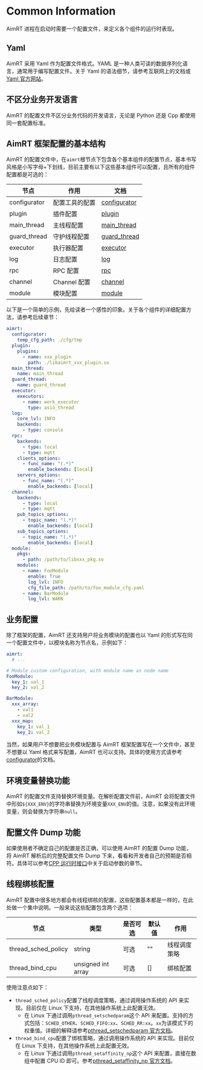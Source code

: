 # Common Information

AimRT 进程在启动时需要一个配置文件，来定义各个组件的运行时表现。

## Yaml

AimRT 采用 Yaml 作为配置文件格式。YAML 是一种人类可读的数据序列化语言，通常用于编写配置文件。关于 Yaml 的语法细节，请参考互联网上的文档或[Yaml 官方网站](https://yaml.org/)。

## 不区分业务开发语言

AimRT 的配置文件不区分业务代码的开发语言，无论是 Python 还是 Cpp 都使用同一套配置标准。

## AimRT 框架配置的基本结构

AimRT 的配置文件中，在`aimrt`根节点下包含各个基本组件的配置节点，基本书写风格是小写字母+下划线，目前主要有以下这些基本组件可以配置，且所有的组件配置都是可选的：

| 节点         | 作用           | 文档                              |
| ------------ | -------------- | --------------------------------- |
| configurator | 配置工具的配置 | [configurator](./configurator.md) |
| plugin       | 插件配置       | [plugin](./plugin.md)             |
| main_thread  | 主线程配置     | [main_thread](./main_thread.md)   |
| guard_thread | 守护线程配置   | [guard_thread](./guard_thread.md) |
| executor     | 执行器配置     | [executor](./executor.md)         |
| log          | 日志配置       | [log](./log.md)                   |
| rpc          | RPC 配置       | [rpc](./rpc.md)                   |
| channel      | Channel 配置   | [channel](./channel.md)           |
| module       | 模块配置       | [module](./module.md)             |

以下是一个简单的示例，先给读者一个感性的印象。关于各个组件的详细配置方法，请参考后续章节：

```yaml
aimrt:
  configurator:
    temp_cfg_path: ./cfg/tmp
  plugin:
    plugins:
      - name: xxx_plugin
        path: ./libaimrt_xxx_plugin.so
  main_thread:
    name: main_thread
  guard_thread:
    name: guard_thread
  executor:
    executors:
      - name: work_executor
        type: asio_thread
  log:
    core_lvl: INFO
    backends:
      - type: console
  rpc:
    backends:
      - type: local
      - type: mqtt
    clients_options:
      - func_name: "(.*)"
        enable_backends: [local]
    servers_options:
      - func_name: "(.*)"
        enable_backends: [local]
  channel:
    backends:
      - type: local
      - type: mqtt
    pub_topics_options:
      - topic_name: "(.*)"
        enable_backends: [local]
    sub_topics_options:
      - topic_name: "(.*)"
        enable_backends: [local]
  module:
    pkgs:
      - path: /path/to/libxxx_pkg.so
    modules:
      - name: FooModule
        enable: True
        log_lvl: INFO
        cfg_file_path: /path/to/foo_module_cfg.yaml
      - name: BarModule
        log_lvl: WARN
```

## 业务配置

除了框架的配置，AimRT 还支持用户将业务模块的配置也以 Yaml 的形式写在同一个配置文件中，以模块名称为节点名，示例如下：

```yaml
aimrt:
  # ...

# Module custom configuration, with module name as node name
FooModule:
  key_1: val_1
  key_2: val_2

BarModule:
  xxx_array:
    - val1
    - val2
  xxx_map:
    key_1: val_1
    key_2: val_2
```

当然，如果用户不想要把业务模块配置与 AimRT 框架配置写在一个文件中，甚至不想要以 Yaml 格式来写配置，AimRT 也可以支持。具体的使用方式请参考[configurator](./configurator.md)的文档。

## 环境变量替换功能

AimRT 的配置文件支持替换环境变量。在解析配置文件前，AimRT 会将配置文件中形如`${XXX_ENV}`的字符串替换为环境变量`XXX_ENV`的值。注意，如果没有此环境变量，则会替换为字符串`null`。

## 配置文件 Dump 功能

如果使用者不确定自己的配置是否正确，可以使用 AimRT 的配置 Dump 功能，将 AimRT 解析后的完整配置文件 Dump 下来，看看和开发者自己的预期是否相符。具体可以参考[CPP 运行时接口](../interface_cpp/runtime.md)中关于启动参数的章节。

## 线程绑核配置

AimRT 配置中很多地方都会有线程绑核的配置，这些配置基本都是一样的，在此处做一个集中说明。一般来说这些配置包含两个选项：

| 节点                | 类型               | 是否可选 | 默认值 | 作用         |
| ------------------- | ------------------ | -------- | ------ | ------------ |
| thread_sched_policy | string             | 可选     | ""     | 线程调度策略 |
| thread_bind_cpu     | unsigned int array | 可选     | []     | 绑核配置     |

使用注意点如下：

- `thread_sched_policy`配置了线程调度策略，通过调用操作系统的 API 来实现。目前仅在 Linux 下支持，在其他操作系统上此配置无效。
  - 在 Linux 下通过调用`pthread_setschedparam`这个 API 来配置。支持的方式包括：`SCHED_OTHER`、`SCHED_FIFO:xx`、`SCHED_RR:xx`。`xx`为该模式下的权重值。详细的解释请参考[pthread_setschedparam 官方文档](https://man7.org/linux/man-pages/man3/pthread_setschedparam.3.html)。
- `thread_bind_cpu`配置了绑核策略，通过调用操作系统的 API 来实现。目前仅在 Linux 下支持，在其他操作系统上此配置无效。
  - 在 Linux 下通过调用`pthread_setaffinity_np`这个 API 来配置，直接在数组中配置 CPU ID 即可。参考[pthread_setaffinity_np 官方文档](https://man7.org/linux/man-pages/man3/pthread_setaffinity_np.3.html)。
